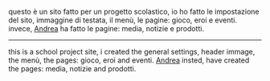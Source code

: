 questo è un sito fatto per un progetto scolastico, io ho fatto le impostazione del sito, immaggine di testata, il menù, le pagine: gioco, eroi e eventi.
invece, <a href="https://github.com/series600">Andrea</a> ha fatto le pagine: media, notizie e prodotti.
<hr>
this is a school project site, i created the general settings, header immage, the menù, the pages: gioco, eroi and eventi.
<a href="https://github.com/series600">Andrea</a> insted, have created the pages: media, notizie and prodotti.

